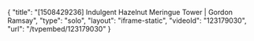 {
    "title": "[1508429236] Indulgent Hazelnut Meringue Tower | Gordon Ramsay",
    "type": "solo",
    "layout": "iframe-static",
    "videoId": "123179030",
    "url": "\/tvpembed\/123179030"
}